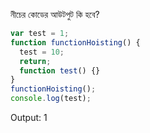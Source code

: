 নীচের কোডের আউটপুট কি হবে?

```js
var test = 1;
function functionHoisting() {
  test = 10;
  return;
  function test() {}
}
functionHoisting();
console.log(test);
```

Output: 1

